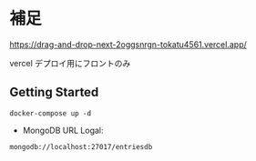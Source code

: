 # 補足
https://drag-and-drop-next-2oggsnrgn-tokatu4561.vercel.app/

vercel デプロイ用にフロントのみ

## Getting Started

```
docker-compose up -d
```

- MongoDB URL Logal:

```
mongodb://localhost:27017/entriesdb
```
